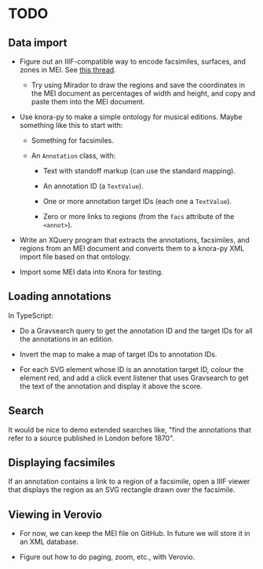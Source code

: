 # TODO

## Data import

- Figure out an IIIF-compatible way to encode facsimiles, surfaces,
  and zones in MEI. See [this
  thread](https://lists.uni-paderborn.de/pipermail/mei-l/2016/001839.html).

  - Try using Mirador to draw the regions and save the coordinates in
    the MEI document as percentages of width and height, and copy and
    paste them into the MEI document.

- Use knora-py to make a simple ontology for musical
  editions. Maybe something like this to start with:
  
  - Something for facsimiles.
	
  - An `Annotation` class, with:
  
    - Text with standoff markup (can use the standard mapping).
  
    - An annotation ID (a `TextValue`).
  
    - One or more annotation target IDs (each one a `TextValue`).
	
	- Zero or more links to regions (from the `facs` attribute of the
      `<annot>`).

- Write an XQuery program that extracts the annotations, facsimiles,
  and regions from an MEI document and converts them to a knora-py XML
  import file based on that ontology.
  
- Import some MEI data into Knora for testing.

## Loading annotations

In TypeScript:

- Do a Gravsearch query to get the annotation ID and the target IDs
  for all the annotations in an edition.
  
- Invert the map to make a map of target IDs to annotation IDs.

- For each SVG element whose ID is an annotation target ID, colour the
  element red, and add a click event listener that uses Gravsearch to
  get the text of the annotation and display it above the score.

## Search

It would be nice to demo extended searches like, "find the annotations
that refer to a source published in London before 1870".

## Displaying facsimiles

If an annotation contains a link to a region of a facsimile, open a
IIIF viewer that displays the region as an SVG rectangle drawn over
the facsimile.

## Viewing in Verovio

- For now, we can keep the MEI file on GitHub. In future we will store
  it in an XML database.

- Figure out how to do paging, zoom, etc., with Verovio.
